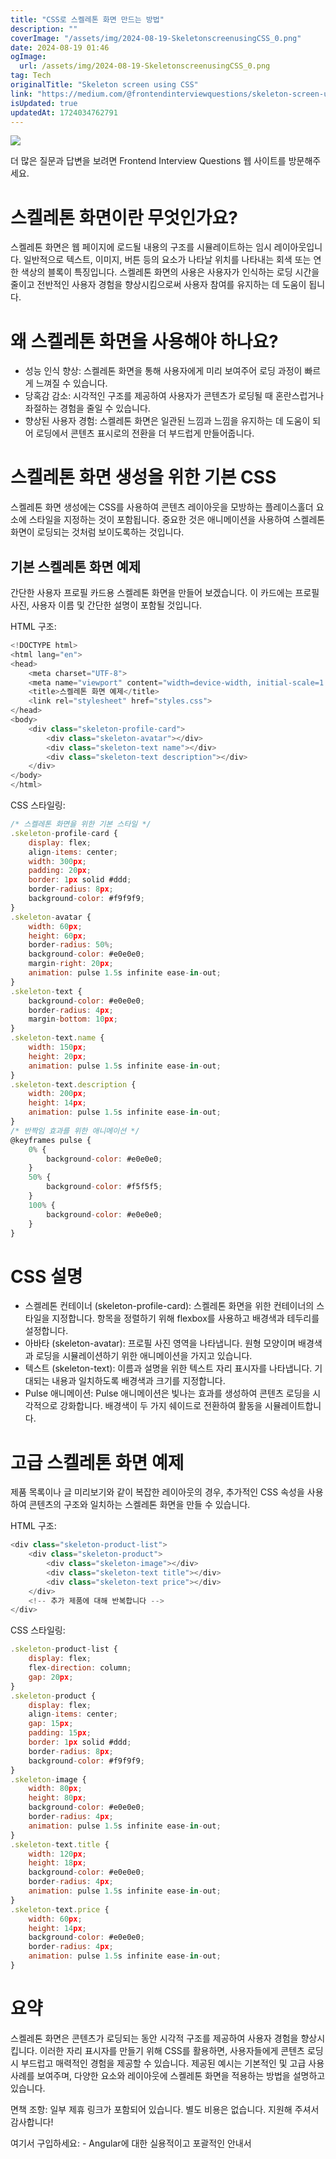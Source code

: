 ```yaml
---
title: "CSS로 스켈레톤 화면 만드는 방법"
description: ""
coverImage: "/assets/img/2024-08-19-SkeletonscreenusingCSS_0.png"
date: 2024-08-19 01:46
ogImage:
  url: /assets/img/2024-08-19-SkeletonscreenusingCSS_0.png
tag: Tech
originalTitle: "Skeleton screen using CSS"
link: "https://medium.com/@frontendinterviewquestions/skeleton-screen-using-css-2eb424ca4702"
isUpdated: true
updatedAt: 1724034762791
---
```


<img src="/assets/img/2024-08-19-SkeletonscreenusingCSS_0.png" />

더 많은 질문과 답변을 보려면 Frontend Interview Questions 웹 사이트를 방문해주세요.

# 스켈레톤 화면이란 무엇인가요?

스켈레톤 화면은 웹 페이지에 로드될 내용의 구조를 시뮬레이트하는 임시 레이아웃입니다. 일반적으로 텍스트, 이미지, 버튼 등의 요소가 나타날 위치를 나타내는 회색 또는 연한 색상의 블록이 특징입니다. 스켈레톤 화면의 사용은 사용자가 인식하는 로딩 시간을 줄이고 전반적인 사용자 경험을 향상시킴으로써 사용자 참여를 유지하는 데 도움이 됩니다.

<div class="content-ad"></div>

# 왜 스켈레톤 화면을 사용해야 하나요?

- 성능 인식 향상: 스켈레톤 화면을 통해 사용자에게 미리 보여주어 로딩 과정이 빠르게 느껴질 수 있습니다.
- 당혹감 감소: 시각적인 구조를 제공하여 사용자가 콘텐츠가 로딩될 때 혼란스럽거나 좌절하는 경험을 줄일 수 있습니다.
- 향상된 사용자 경험: 스켈레톤 화면은 일관된 느낌과 느낌을 유지하는 데 도움이 되어 로딩에서 콘텐츠 표시로의 전환을 더 부드럽게 만들어줍니다.

# 스켈레톤 화면 생성을 위한 기본 CSS

스켈레톤 화면 생성에는 CSS를 사용하여 콘텐츠 레이아웃을 모방하는 플레이스홀더 요소에 스타일을 지정하는 것이 포함됩니다. 중요한 것은 애니메이션을 사용하여 스켈레톤 화면이 로딩되는 것처럼 보이도록하는 것입니다.

<div class="content-ad"></div>

## 기본 스켈레톤 화면 예제

간단한 사용자 프로필 카드용 스켈레톤 화면을 만들어 보겠습니다. 이 카드에는 프로필 사진, 사용자 이름 및 간단한 설명이 포함될 것입니다.

HTML 구조:

```js
<!DOCTYPE html>
<html lang="en">
<head>
    <meta charset="UTF-8">
    <meta name="viewport" content="width=device-width, initial-scale=1.0">
    <title>스켈레톤 화면 예제</title>
    <link rel="stylesheet" href="styles.css">
</head>
<body>
    <div class="skeleton-profile-card">
        <div class="skeleton-avatar"></div>
        <div class="skeleton-text name"></div>
        <div class="skeleton-text description"></div>
    </div>
</body>
</html>
```

<div class="content-ad"></div>

CSS 스타일링:

```js
/* 스켈레톤 화면을 위한 기본 스타일 */
.skeleton-profile-card {
    display: flex;
    align-items: center;
    width: 300px;
    padding: 20px;
    border: 1px solid #ddd;
    border-radius: 8px;
    background-color: #f9f9f9;
}
.skeleton-avatar {
    width: 60px;
    height: 60px;
    border-radius: 50%;
    background-color: #e0e0e0;
    margin-right: 20px;
    animation: pulse 1.5s infinite ease-in-out;
}
.skeleton-text {
    background-color: #e0e0e0;
    border-radius: 4px;
    margin-bottom: 10px;
}
.skeleton-text.name {
    width: 150px;
    height: 20px;
    animation: pulse 1.5s infinite ease-in-out;
}
.skeleton-text.description {
    width: 200px;
    height: 14px;
    animation: pulse 1.5s infinite ease-in-out;
}
/* 반짝임 효과를 위한 애니메이션 */
@keyframes pulse {
    0% {
        background-color: #e0e0e0;
    }
    50% {
        background-color: #f5f5f5;
    }
    100% {
        background-color: #e0e0e0;
    }
}
```

# CSS 설명

- 스켈레톤 컨테이너 (skeleton-profile-card): 스켈레톤 화면을 위한 컨테이너의 스타일을 지정합니다. 항목을 정렬하기 위해 flexbox를 사용하고 배경색과 테두리를 설정합니다.
- 아바타 (skeleton-avatar): 프로필 사진 영역을 나타냅니다. 원형 모양이며 배경색과 로딩을 시뮬레이션하기 위한 애니메이션을 가지고 있습니다.
- 텍스트 (skeleton-text): 이름과 설명을 위한 텍스트 자리 표시자를 나타냅니다. 기대되는 내용과 일치하도록 배경색과 크기를 지정합니다.
- Pulse 애니메이션: Pulse 애니메이션은 빛나는 효과를 생성하여 콘텐츠 로딩을 시각적으로 강화합니다. 배경색이 두 가지 쉐이드로 전환하여 활동을 시뮬레이트합니다.

<div class="content-ad"></div>

# 고급 스켈레톤 화면 예제

제품 목록이나 글 미리보기와 같이 복잡한 레이아웃의 경우, 추가적인 CSS 속성을 사용하여 콘텐츠의 구조와 일치하는 스켈레톤 화면을 만들 수 있습니다.

HTML 구조:

```js
<div class="skeleton-product-list">
    <div class="skeleton-product">
        <div class="skeleton-image"></div>
        <div class="skeleton-text title"></div>
        <div class="skeleton-text price"></div>
    </div>
    <!-- 추가 제품에 대해 반복합니다 -->
</div>
```

<div class="content-ad"></div>

CSS 스타일링:

```js
.skeleton-product-list {
    display: flex;
    flex-direction: column;
    gap: 20px;
}
.skeleton-product {
    display: flex;
    align-items: center;
    gap: 15px;
    padding: 15px;
    border: 1px solid #ddd;
    border-radius: 8px;
    background-color: #f9f9f9;
}
.skeleton-image {
    width: 80px;
    height: 80px;
    background-color: #e0e0e0;
    border-radius: 4px;
    animation: pulse 1.5s infinite ease-in-out;
}
.skeleton-text.title {
    width: 120px;
    height: 18px;
    background-color: #e0e0e0;
    border-radius: 4px;
    animation: pulse 1.5s infinite ease-in-out;
}
.skeleton-text.price {
    width: 60px;
    height: 14px;
    background-color: #e0e0e0;
    border-radius: 4px;
    animation: pulse 1.5s infinite ease-in-out;
}
```

# 요약

스켈레톤 화면은 콘텐츠가 로딩되는 동안 시각적 구조를 제공하여 사용자 경험을 향상시킵니다. 이러한 자리 표시자를 만들기 위해 CSS를 활용하면, 사용자들에게 콘텐츠 로딩 시 부드럽고 매력적인 경험을 제공할 수 있습니다. 제공된 예시는 기본적인 및 고급 사용 사례를 보여주며, 다양한 요소와 레이아웃에 스켈레톤 화면을 적용하는 방법을 설명하고 있습니다.

<div class="content-ad"></div>

면책 조항: 일부 제휴 링크가 포함되어 있습니다. 별도 비용은 없습니다. 지원해 주셔서 감사합니다!

여기서 구입하세요: - Angular에 대한 실용적이고 포괄적인 안내서
